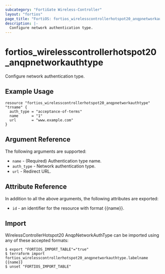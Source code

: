 ```yaml
---
subcategory: "FortiGate Wireless-Controller"
layout: "fortios"
page_title: "FortiOS: fortios_wirelesscontrollerhotspot20_anqpnetworkauthtype"
description: |-
  Configure network authentication type.
---
```


# fortios_wirelesscontrollerhotspot20_anqpnetworkauthtype
Configure network authentication type.

## Example Usage

```hcl
resource "fortios_wirelesscontrollerhotspot20_anqpnetworkauthtype" "trname" {
  auth_type = "acceptance-of-terms"
  name      = "1"
  url       = "www.example.com"
}
```

## Argument Reference

The following arguments are supported:

* `name` - (Required) Authentication type name.
* `auth_type` - Network authentication type.
* `url` - Redirect URL.


## Attribute Reference

In addition to all the above arguments, the following attributes are exported:
* `id` - an identifier for the resource with format {{name}}.

## Import

WirelessControllerHotspot20 AnqpNetworkAuthType can be imported using any of these accepted formats:
```
$ export "FORTIOS_IMPORT_TABLE"="true"
$ terraform import fortios_wirelesscontrollerhotspot20_anqpnetworkauthtype.labelname {{name}}
$ unset "FORTIOS_IMPORT_TABLE"
```
